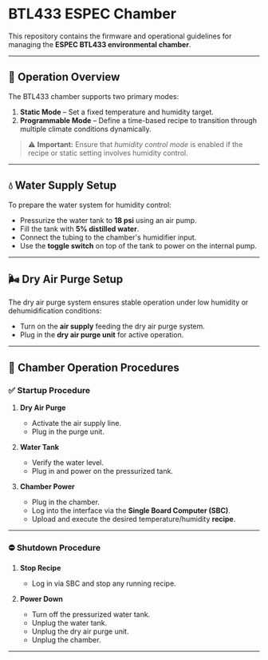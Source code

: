 # BTL433 ESPEC Chamber

This repository contains the firmware and operational guidelines for managing the **ESPEC BTL433 environmental chamber**.

---

## 🔧 Operation Overview

The BTL433 chamber supports two primary modes:

1. **Static Mode** – Set a fixed temperature and humidity target.
2. **Programmable Mode** – Define a time-based recipe to transition through multiple climate conditions dynamically.

> ⚠️ **Important:** Ensure that *humidity control mode* is enabled if the recipe or static setting involves humidity control.

---

## 💧 Water Supply Setup

To prepare the water system for humidity control:

- Pressurize the water tank to **18 psi** using an air pump.
- Fill the tank with **5% distilled water**.
- Connect the tubing to the chamber's humidifier input.
- Use the **toggle switch** on top of the tank to power on the internal pump.

---

## 🌬️ Dry Air Purge Setup

The dry air purge system ensures stable operation under low humidity or dehumidification conditions:

- Turn on the **air supply** feeding the dry air purge system.
- Plug in the **dry air purge unit** for active operation.

---

## 🔌 Chamber Operation Procedures

### ✅ Startup Procedure

1. **Dry Air Purge**
   - Activate the air supply line.
   - Plug in the purge unit.

2. **Water Tank**
   - Verify the water level.
   - Plug in and power on the pressurized tank.

3. **Chamber Power**
   - Plug in the chamber.
   - Log into the interface via the **Single Board Computer (SBC)**.
   - Upload and execute the desired temperature/humidity **recipe**.

---

### ⛔ Shutdown Procedure

1. **Stop Recipe**
   - Log in via SBC and stop any running recipe.

2. **Power Down**
   - Turn off the pressurized water tank.
   - Unplug the water tank.
   - Unplug the dry air purge unit.
   - Unplug the chamber.

---

